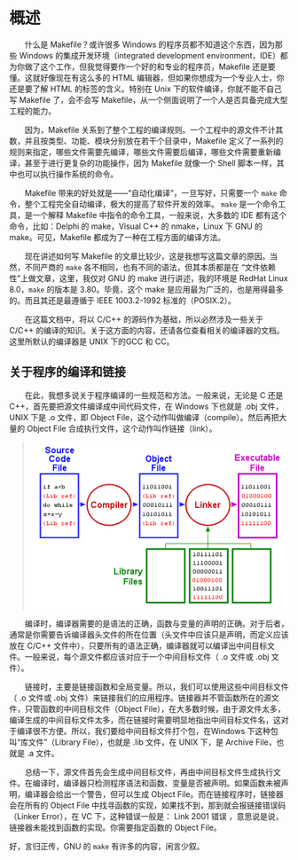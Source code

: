 # 概述
&emsp;&emsp;什么是 Makefile？或许很多 Windows 的程序员都不知道这个东西，因为那些 Windows 的集成开发环境（integrated development environment，IDE）都为你做了这个工作，但我觉得要作一个好的和专业的程序员，Makefile 还是要懂。这就好像现在有这么多的 HTML 编辑器，但如果你想成为一个专业人士，你还是要了解 HTML 的标签的含义。特别在 Unix 下的软件编译，你就不能不自己写 Makefile 了，会不会写 Makefile，从一个侧面说明了一个人是否具备完成大型工程的能力。

&emsp;&emsp;因为，Makefile 关系到了整个工程的编译规则。一个工程中的源文件不计其数，并且按类型、功能、模块分别放在若干个目录中，Makefile 定义了一系列的规则来指定，哪些文件需要先编译，哪些文件需要后编译，哪些文件需要重新编译，甚至于进行更复杂的功能操作，因为 Makefile 就像一个 Shell 脚本一样，其中也可以执行操作系统的命令。

&emsp;&emsp;Makefile 带来的好处就是——“自动化编译”，一旦写好，只需要一个 `make` 命令，整个工程完全自动编译，极大的提高了软件开发的效率。 `make` 是一个命令工具，是一个解释 Makefile 中指令的命令工具，一般来说，大多数的 IDE 都有这个命令，比如：Delphi 的 make，Visual C++ 的 nmake，Linux 下 GNU 的 make。可见，Makefile 都成为了一种在工程方面的编译方法。

&emsp;&emsp;现在讲述如何写 Makefile 的文章比较少，这是我想写这篇文章的原因。当然，不同产商的 `make` 各不相同，也有不同的语法，但其本质都是在 “文件依赖性”上做文章，这里，我仅对 GNU 的 make 进行讲述，我的环境是 RedHat Linux 8.0，`make` 的版本是 3.80。毕竟，这个 make 是应用最为广泛的，也是用得最多的。而且其还是最遵循于 IEEE 1003.2-1992 标准的（POSIX.2）。

&emsp;&emsp;在这篇文档中，将以 C/C++ 的源码作为基础，所以必然涉及一些关于 C/C++ 的编译的知识。关于这方面的内容，还请各位查看相关的编译器的文档。这里所默认的编译器是 UNIX 下的GCC 和 CC。

## 关于程序的编译和链接
&emsp;&emsp;在此，我想多说关于程序编译的一些规范和方法。一般来说，无论是 C 还是 C++，首先要把源文件编译成中间代码文件，在 Windows 下也就是 .obj 文件，UNIX 下是 .o 文件，即 Object File，这个动作叫做编译（compile）。然后再把大量的 Object File 合成执行文件，这个动作叫作链接（link）。

> ![编译及链接](./images/compile.gif)

&emsp;&emsp;编译时，编译器需要的是语法的正确，函数与变量的声明的正确。对于后者，通常是你需要告诉编译器头文件的所在位置（头文件中应该只是声明，而定义应该放在 C/C++ 文件中），只要所有的语法正确，编译器就可以编译出中间目标文件。一般来说，每个源文件都应该对应于一个中间目标文件（ .o 文件或 .obj 文件）。

&emsp;&emsp;链接时，主要是链接函数和全局变量。所以，我们可以使用这些中间目标文件（ .o 文件或 .obj 文件）来链接我们的应用程序。链接器并不管函数所在的源文件，只管函数的中间目标文件（Object File），在大多数时候，由于源文件太多，编译生成的中间目标文件太多，而在链接时需要明显地指出中间目标文件名，这对于编译很不方便。所以，我们要给中间目标文件打个包，在Windows 下这种包叫“库文件”（Library File），也就是 .lib 文件，在 UNIX 下，是 Archive File，也就是 .a 文件。

&emsp;&emsp;总结一下，源文件首先会生成中间目标文件，再由中间目标文件生成执行文件。在编译时，编译器只检测程序语法和函数、变量是否被声明。如果函数未被声明，编译器会给出一个警告，但可以生成 Object File。而在链接程序时，链接器会在所有的 Object File 中找寻函数的实现，如果找不到，那到就会报链接错误码（Linker Error），在 VC 下，这种错误一般是： Link 2001 错误 ，意思说是说，链接器未能找到函数的实现。你需要指定函数的 Object File。

好，言归正传，GNU 的 `make` 有许多的内容，闲言少叙。
